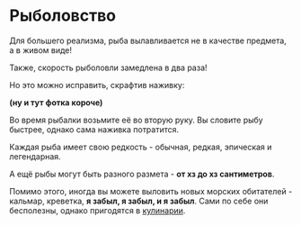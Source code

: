 # Рыболовство

Для большего реализма, рыба вылавливается не в качестве предмета, а в живом виде!

Также, скорость рыболовли замедлена в два раза!

Но это можно исправить, скрафтив наживку:

**(ну и тут фотка короче)**

Во время рыбалки возьмите её во вторую руку. Вы словите рыбу быстрее, однако сама наживка потратится.

Каждая рыба имеет свою редкость - обычная, редкая, эпическая и легендарная.

А ещё рыбы могут быть разного размета - **от хз до хз сантиметров**.

Помимо этого, иногда вы можете выловить новых морских обитателей - кальмар, креветка, **я забыл, я забыл, и я забыл**. Сами по себе они бесполезны, однако пригодятся в [кулинарии](и_тут_крч_ссылка_на_кулинарию_бууум).
